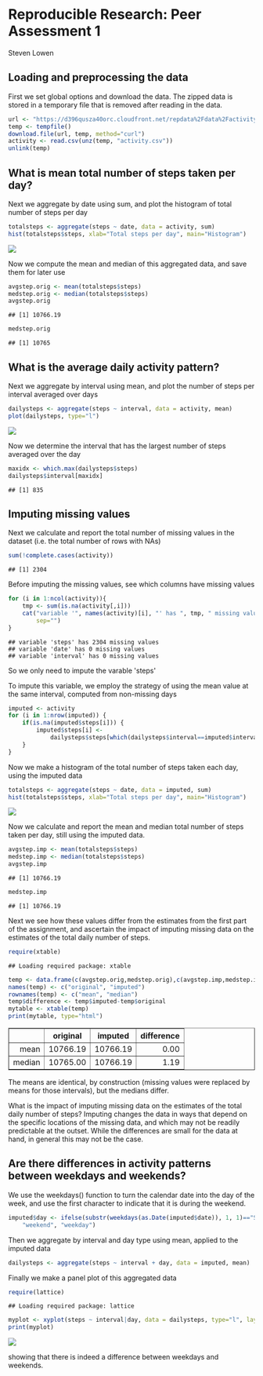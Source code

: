 # Reproducible Research: Peer Assessment 1
Steven Lowen  

## Loading and preprocessing the data

First we set global options and download the data.
The zipped data is stored in a temporary file that is removed
after reading in the data.

```r
url <- "https://d396qusza40orc.cloudfront.net/repdata%2Fdata%2Factivity.zip"
temp <- tempfile()
download.file(url, temp, method="curl")
activity <- read.csv(unz(temp, "activity.csv"))
unlink(temp)
```

## What is mean total number of steps taken per day?
Next we aggregate by date using sum, and plot the histogram of
total number of steps per day

```r
totalsteps <- aggregate(steps ~ date, data = activity, sum)
hist(totalsteps$steps, xlab="Total steps per day", main="Histogram")
```

![](PA1_template_files/figure-html/histogram-1.png) 


Now we compute the mean and median of this aggregated data, and 
save them for later use

```r
avgstep.orig <- mean(totalsteps$steps)
medstep.orig <- median(totalsteps$steps)
avgstep.orig
```

```
## [1] 10766.19
```

```r
medstep.orig
```

```
## [1] 10765
```

## What is the average daily activity pattern?
Next we aggregate by interval using mean, and plot the number of
steps per interval averaged over days

```r
dailysteps <- aggregate(steps ~ interval, data = activity, mean)
plot(dailysteps, type="l")
```

![](PA1_template_files/figure-html/scatterplot-1.png) 

Now we determine the interval that has the largest number of
steps averaged over the day

```r
maxidx <- which.max(dailysteps$steps)
dailysteps$interval[maxidx]
```

```
## [1] 835
```

## Imputing missing values
Next we calculate and report the total number of missing values
in the dataset (i.e. the total number of rows with NAs)

```r
sum(!complete.cases(activity))
```

```
## [1] 2304
```

Before imputing the missing values, see which columns have
missing values

```r
for (i in 1:ncol(activity)){
    tmp <- sum(is.na(activity[,i]))
    cat("variable '", names(activity)[i], "' has ", tmp, " missing values\n",
        sep="")
}
```

```
## variable 'steps' has 2304 missing values
## variable 'date' has 0 missing values
## variable 'interval' has 0 missing values
```
So we only need to impute the varable 'steps'

To impute this variable, we employ the strategy of using the
mean value at the same interval, computed from non-missing days

```r
imputed <- activity
for (i in 1:nrow(imputed)) {
    if(is.na(imputed$steps[i])) {
        imputed$steps[i] <-
            dailysteps$steps[which(dailysteps$interval==imputed$interval[i])]
    }
}
```

Now we make a histogram of the total number of steps taken each
day, using the imputed data

```r
totalsteps <- aggregate(steps ~ date, data = imputed, sum)
hist(totalsteps$steps, xlab="Total steps per day", main="Histogram")
```

![](PA1_template_files/figure-html/unnamed-chunk-6-1.png) 

Now we calculate and report the mean and median total number of
steps taken per day, still using the imputed data.

```r
avgstep.imp <- mean(totalsteps$steps)
medstep.imp <- median(totalsteps$steps)
avgstep.imp
```

```
## [1] 10766.19
```

```r
medstep.imp
```

```
## [1] 10766.19
```

Next we see how these values differ from the estimates from the
first part of the assignment, and ascertain the impact of
imputing missing data on the estimates of the total daily number
of steps.

```r
require(xtable)
```

```
## Loading required package: xtable
```

```r
temp <- data.frame(c(avgstep.orig,medstep.orig),c(avgstep.imp,medstep.imp))
names(temp) <- c("original", "imputed")
rownames(temp) <- c("mean", "median")
temp$difference <- temp$imputed-temp$original
mytable <- xtable(temp)
print(mytable, type="html")
```

<!-- html table generated in R 3.2.3 by xtable 1.8-0 package -->
<!-- Fri Dec 18 20:52:24 2015 -->
<table border=1>
<tr> <th>  </th> <th> original </th> <th> imputed </th> <th> difference </th>  </tr>
  <tr> <td align="right"> mean </td> <td align="right"> 10766.19 </td> <td align="right"> 10766.19 </td> <td align="right"> 0.00 </td> </tr>
  <tr> <td align="right"> median </td> <td align="right"> 10765.00 </td> <td align="right"> 10766.19 </td> <td align="right"> 1.19 </td> </tr>
   </table>
The means are identical, by construction (missing values were
replaced by means for those intervals), but the medians differ.

What is the impact of imputing missing data on the estimates of
the total daily number of steps?
Imputing changes the data in ways that depend on the specific
locations of the missing data, and which may not be readily
predictable at the outset.
While the differences are small for the data at hand, in general
this may not be the case.

## Are there differences in activity patterns between weekdays and weekends?
We use the weekdays() function to turn the calendar date into
the day of the week, and use the first character to indicate
that it is during the weekend.

```r
imputed$day <- ifelse(substr(weekdays(as.Date(imputed$date)), 1, 1)=="S",
    "weekend", "weekday")
```
Then we aggregate by interval and day type using mean, applied
to the imputed data

```r
dailysteps <- aggregate(steps ~ interval + day, data = imputed, mean)
```
Finally we make a panel plot of this aggregated data

```r
require(lattice)
```

```
## Loading required package: lattice
```

```r
myplot <- xyplot(steps ~ interval|day, data = dailysteps, type="l", layout=c(1,2))
print(myplot)
```

![](PA1_template_files/figure-html/lattice-1.png) 

showing that there is indeed a difference between weekdays and
weekends.
